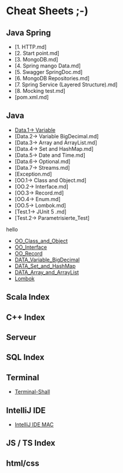 # Cheat Sheets ;-) 


## Java Spring 

- [1. HTTP.md]
- [2. Start point.md]
- [3. MongoDB.md]
- [4. Spring mango Data.md]
- [5. Swagger SpringDoc.md]
- [6. MongoDB Repositories.md]
- [7. Spring Service (Layered Structure).md]
- [8. Mocking test.md]
- [pom.xml.md]



## Java

- [Data.1-> Variable](https://github.com/louisBerlin/Cheat_Sheet/blob/main/Java/Data.1-%3E%20Variable)
- [Data.2-> Variable BigDecimal.md]
- [Data.3-> Array and ArrayList.md]
- [Data.4-> Set and HashMap.md]
- [Data.5-> Date and Time.md]
- [Data.6-> Optional.md]
- [Data.7-> Streams.md]
- [Exception.md]
- [OO.1-> Class and Object.md]
- [OO.2-> Interface.md]
- [OO.3-> Record.md]
- [OO.4-> Enum.md]
- [OO.5-> Lombok.md]
- [Test.1-> JUnit 5 .md]
- [Test.2-> Parametrisierte_Test]

 
hello


- [OO_Class_and_Object](https://github.com/louisBerlin/Java_Cheat_Sheet/blob/main/Java/OO_Class_and_Object.md)
- [OO_Interface](https://github.com/louisBerlin/Java_Cheat_Sheet/blob/main/Java/OO_Interface.md)
- [OO_Record](https://github.com/louisBerlin/Java_Cheat_Sheet/blob/main/Java/OO_Record.md)
- [DATA_Variable_BigDecimal](https://github.com/louisBerlin/Java_Cheat_Sheet/blob/main/Java/DATA_Variable_BigDecimal.md)
- [DATA_Set_and_HashMap](https://github.com/louisBerlin/Java_Cheat_Sheet/blob/main/Java/DATA_Set_and_HashMap.md)
- [DATA_Array_and_ArrayList](https://github.com/louisBerlin/Java_Cheat_Sheet/blob/main/Java/DATA_Array_and_ArrayList.md)
- [Lombok](https://github.com/louisBerlin/Java_Cheat_Sheet/blob/main/Java/Lombok.md)






## Scala Index

## C++ Index

## Serveur

## SQL Index

## Terminal
- [Terminal-Shall](https://github.com/louisBerlin/Java_Cheat_Sheet/blob/main/Terminal-Shall.md)

## IntelliJ IDE

- [IntelliJ IDE MAC](https://github.com/louisBerlin/Cheat_Sheet/blob/main/IntelliJ%20IDE%20MAC.md)




## JS / TS Index

## html/css


